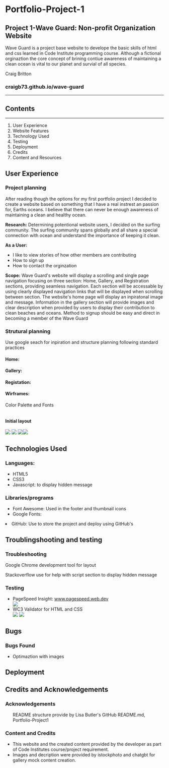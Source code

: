 # Portfolio-Project-1

<h2>Project 1-Wave Guard: Non-profit Organization Website </h2>

<p>Wave Guard is a project base website to develope the basic skills of html and css learned in Code Institute programming course. Although a fictional orginaztion the core concept of brining contiue awareness of maintaining a clean ocean is vital to our planet and survial of all species. </p>

<p>Craig Britton </p>

<h3><a href="https://craigb73.github.io/wave-guard/"></a>craigb73.github.io/wave-guard</h3>  
<hr>

<h2>Contents</h2>
<hr>
<ol>
<li href="#planning">User Experience</li>
<li href=="#features">Website Features</li>
<li>Technology Used</li>
<li>Testing</li>
<li>Deployment</li>
<li>Credits</li>
<li>Content and Resources</li>
</ol>

<h2 id="planning" >User Experience</h2>

<h3>Project planning</h3>   
<p>After reading though the options for my first portfolio project I decided to create a website based on something that I have a real instrest an passion for, Earths oceans. I believe that there can never be enough awareness of maintaining a clean and healthy ocean. </p>

<p><strong>Research:</strong> Determining potentional website users, I decided on the surfing community.  The surfing community spans globally and all share a special connection with ocean and understand the importance of keeping it clean.</p>

<p><strong>As a User:</strong>

<ul>
<li>I like to view stories of how other members are contributing </li>
<li>How to sign up</li>
<li>How to contact the orginzation</li>
</ul>

<p><strong>Scope:</strong> Wave Guard's website will display a scrolling and single page navigation focusing on three section: Home, Gallery, and Registration sections, providing seamless navigation. Each section will be accessable by using clearly displayed navigation links that will be displayed when scrolling between section. The website's home page will display an inpiratonal image and message. Information in the gallery section will provide images and clear description when provided by users to display their contribution to clean beaches and oceans. Method to signup should be easy and direct in becoming a member of the Wave Guard</p>

<h3>Strutural planning</h3>
<p>Use google seach for inpiration and structure planning following standard practices</p>

<h4><Strong>Home:</Strong></h4><p></p>
<h4><Strong>Gallery:</Strong></h4><p></p>
<h4><Strong>Registation:</Strong></h4><p></p>

<h4><Strong>Wirframes:</Strong></h4>
<p>Color Palette and Fonts</p>
<img scr="./assets/images/readme_img/fonts-color-palette.png">
<h4><Strong>Initial layout </Strong></h4>
<img src="./assets/images/readme_img/homepage-wireframe.png"> <img src="./assets/images/readme_img/about.png"> <img src="./assets/images/readme_img/gallery.png"><img src="./assets/images/readme_img/signup.png">

<h2>Technologies Used</h2>

<h3>Languages:</h3>
<ul>
<li>HTML5</li>
<li>CSS3</li>
<li>Javascript: to display hidden message</li>
</ul>
<h3>Libraries/programs</h3>
<ul>
<li>Font Awesome: Used in the footer and thumbnail icons</li>
<li>Google Fonts:</li></ul>
<li>GitHub: Use to store the project and deploy using GitHub's</li>
</ul>

<h2>Troublingshooting and testing</h2>
<h3>Troubleshooting</h3>
<p>Google Chrome development tool for layout</p>
<p>Stackoverflow use for help with script section to display hidden message</p>

<h3>Testing</h3>
<ul>
<li>PageSpeed Insight: <a href="www.pagespeed.web.dev">www.pagespeed.web.dev</a></li>
<img src="./assets/images/readme_img/analysis.png">
<li>WC3 Validator for HTML and CSS</li>
<img src="./assets/images/readme_img/css.png"> <img src="./assets/images/readme_img/html_text.png">
</ul>

<h2>Bugs</h2>
<p><p>
<h3>Bugs Found</h3>
<ul>
<li>Optimaztion with images</li>
</ul>

<h2>Deployment</h2>
<a href="https://craigb73.github.io/wave-guard/"></a>

<h2>Credits and Acknowledgements</h2>
<h3>Acknowledgements</h3>
<ul>
<l>README structure provide by Lisa Butler's GitHub README.md, Portfolio-Project1</l>
</ul>
<h3>Content and Credits</h3>
<ul>
<li>This website and the created content provided by the developer as part of Code Institutes course/project requirement. </li>
<li>Images and decription were provided by istockphoto and chatgbt for gallery mock content creation.</li>
<ul>
